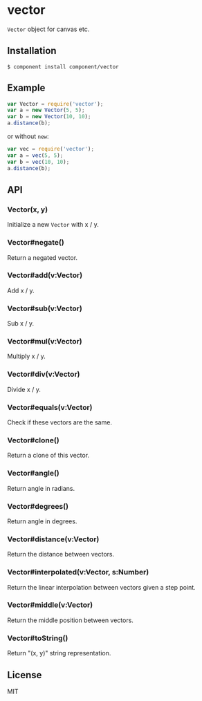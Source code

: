 
# vector

  `Vector` object for canvas etc.

## Installation

```
$ component install component/vector
```

## Example

```js
var Vector = require('vector');
var a = new Vector(5, 5);
var b = new Vector(10, 10);
a.distance(b);
```

  or without `new`:

```js
var vec = require('vector');
var a = vec(5, 5);
var b = vec(10, 10);
a.distance(b);
```

## API

### Vector(x, y)

  Initialize a new `Vector` with x / y.

### Vector#negate()

  Return a negated vector.

### Vector#add(v:Vector)

  Add x / y.

### Vector#sub(v:Vector)

  Sub x / y.

### Vector#mul(v:Vector)

  Multiply x / y.

### Vector#div(v:Vector)

  Divide x / y.

### Vector#equals(v:Vector)

  Check if these vectors are the same.

### Vector#clone()

  Return a clone of this vector.

### Vector#angle()

  Return angle in radians.

### Vector#degrees()

  Return angle in degrees.

### Vector#distance(v:Vector)

  Return the distance between vectors.

### Vector#interpolated(v:Vector, s:Number)

  Return the linear interpolation between vectors given a step point.

### Vector#middle(v:Vector)

  Return the middle position between vectors.

### Vector#toString()

  Return "(x, y)" string representation.

## License 

  MIT